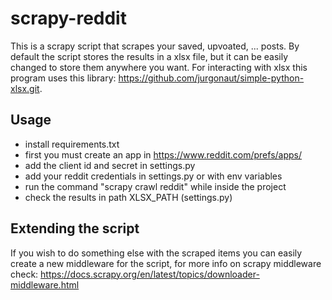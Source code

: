 # scrapy-reddit

This is a scrapy script that scrapes your saved, upvoated, ... posts. By default the script stores the results
in a xlsx file, but it can be easily changed to store them anywhere you want. For interacting with xlsx this program uses 
this library: https://github.com/jurgonaut/simple-python-xlsx.git. 

## Usage

- install requirements.txt
- first you must create an app in https://www.reddit.com/prefs/apps/
- add the client id and secret in settings.py
- add your reddit credentials in settings.py or with env variables
- run the command "scrapy crawl reddit" while inside the project
- check the results in path XLSX_PATH (settings.py)

## Extending the script

If you wish to do something else with the scraped items you can easily create a new middleware 
for the script, for more info on scrapy middleware check: https://docs.scrapy.org/en/latest/topics/downloader-middleware.html
